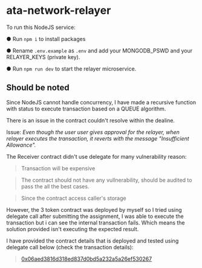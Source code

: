 # ata-network-relayer
To run this NodeJS service:

 ●	Run ```npm i``` to install packages
 
 ●	Rename ```.env.example``` as ```.env``` and add your MONGODB_PSWD and your RELAYER_KEYS (private key).
 
 ●	Run ```npm run dev``` to start the relayer microservice.
 
 
 ## Should be noted

Since NodeJS cannot handle concurrency, I have made a recursive function with status to execute transaction based on a QUEUE algorithm. 

There is an issue in the contract couldn't resolve within the dealine.

Issue:  *Even though the user user gives approval for the relayer, when relayer executes the transaction, it reverts with the message "Insufficient Allowance".*
 
The Receiver contract didn't use delegate for many vulnerability reason:

   > Transaction will be expensive
   
   > The contract should not have any vullnerability, should be audited to pass the all the best cases.
   
   > Since the contract access caller's storage
   
However, the 3 token contract was deployed by myself so I tried using delegate call after submitting the assignment, I was able to execute the transaction but i can see the internal transaction fails. Which means the solution provided isn't executing the expected result.

I have provided the contract details that is deployed and tested using delegate call below (check the transaction details):
   
 >  [0x06aed3816d318ed837d0bd5a232a5a26ef530267](https://mumbai.polygonscan.com/address/0x06aed3816d318ed837d0bd5a232a5a26ef530267)
 
 
  
  

